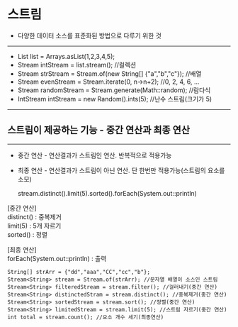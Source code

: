 스트림
======================

* 다양한 데이터 소스를 표준화된 방법으로 다루기 위한 것

----------------

* List<Integer> list = Arrays.asList(1,2,3,4,5);
* Stream<Integer> intStream = list.stream(); //컬렉션
* Stream<String> strStream = Stream.of(new String[] {"a","b","c"}); //배열
* Stream<Integer> evenStream = Stream.iterate(0, n->n+2); //0, 2, 4, 6, ...
* Stream<Double> randomStream = Stream.generate(Math::random); //람다식
* IntStream intStream = new Random().ints(5); //난수 스트림(크기가 5)

 ----------------------

스트림이 제공하는 기능 - 중간 연산과 최종 연산
-------
*****

* 중간 연산 - 연산결과가 스트림인 연산. 반복적으로 적용가능
* 최종 연산 - 연산결과가 스트림이 아닌 연산. 단 한번만 적용가능(스트림의 요소를 소모)


    stream.distinct().limit(5).sorted().forEach(System.out::println)

[중간 연산]  
distinct() : 중복제거  
limit(5) : 5개 자르기  
sorted() : 정렬  

[최종 연산]  
forEach(System.out::println) : 출력


    String[] strArr = {"dd","aaa","CC","cc","b"};
    Stream<String> stream = Stream.of(strArr); //문자열 배열이 소스인 스트림
    Stream<String> filteredStream = stream.filter(); //걸러내기(중간 연산)
    Stream<String> distinctedStram = stream.distinct(); //중복제거(중간 연산)
    Stream<String> sortedStream = stream.sort(); //정렬(중간 연산)
    Stream<String> limitedStream = stream.limit(5); //스트림 자르기(중간 연산)
    int total = stream.count(); //요소 개수 세기(최종연산)

